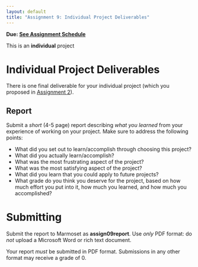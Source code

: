 ```yaml
---
layout: default
title: "Assignment 9: Individual Project Deliverables"
---
```


**Due: [See Assignment Schedule](index.html)**

This is an **individual** project

# Individual Project Deliverables

There is one final deliverable for your individual project (which you proposed in [Assignment 2](assign02.html)).

## Report

Submit a *short* (4-5 page) report describing *what you learned* from your experience of working on your project.  Make sure to address the following points:

* What did you set out to learn/accomplish through choosing this project?
* What did you actually learn/accomplish?
* What was the most frustrating aspect of the project?
* What was the most satisfying aspect of the project?
* What did you learn that you could apply to future projects?
* What grade do you think you deserve for the project, based on how much effort you put into it, how much you learned, and how much you accomplished?

# Submitting

Submit the report to Marmoset as **assign09report**.  Use *only* PDF format: do *not* upload a Microsoft Word or rich text document.

<div class="callout">
Your report <em>must</em> be submitted in PDF format.  Submissions in any other format may receive a grade of 0.
</div>
